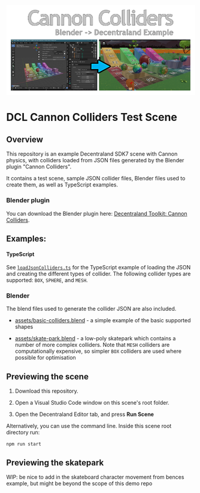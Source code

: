 
![Cannon Colliders: blender to decentraland example](./assets/scene/thumbnail.png)

# DCL Cannon Colliders Test Scene

## Overview

This repository is an example Decentraland SDK7 scene with Cannon physics, with colliders loaded from JSON files generated by the Blender plugin  "Cannon Colliders".

It contains a test scene, sample JSON collider files, Blender files used to create them, as well as TypeScript examples.


### Blender plugin

You can download the Blender plugin here: [Decentraland Toolkit: Cannon Colliders](https://github.com/stom66/blender-dcltk-cannon-colliders/).

## Examples:

#### TypeScript
See [`loadJsonColliders.ts`](/tree/main/src/loadJsonColliders.ts) for the TypeScript example of loading the JSON and creating the different types of collider. The following collider types are supported: `BOX`, `SPHERE`, and `MESH`. 

### Blender
The blend files used to generate the collider JSON are also included. 

* [assets/basic-colliders.blend](/tree/main/assets/basic-colliders.blend) - a simple example of the basic supported shapes

* [assets/skate-park.blend](/tree/main/assets/skate-park.blend) - a low-poly skatepark which contains a number of more complex colliders. Note that `MESH` colliders are computationally expensive, so simpler `BOX` colliders are used where possible for optimisation



## Previewing the scene

1. Download this repository.

2. Open a Visual Studio Code window on this scene's root folder.

3. Open the Decentraland Editor tab, and press **Run Scene**

Alternatively, you can use the command line. Inside this scene root directory run:

```
npm run start
```

## Previewing the skatepark

WIP: be nice to add in the skateboard character movement from bences example, but might be beyond the scope of this demo repo
